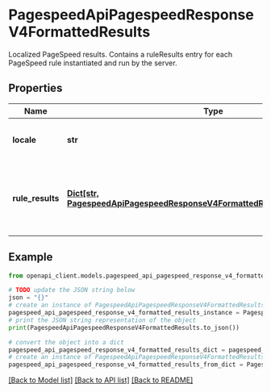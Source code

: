 # PagespeedApiPagespeedResponseV4FormattedResults

Localized PageSpeed results. Contains a ruleResults entry for each PageSpeed rule instantiated and run by the server.

## Properties

Name | Type | Description | Notes
------------ | ------------- | ------------- | -------------
**locale** | **str** | The locale of the formattedResults, e.g. \&quot;en_US\&quot;. | [optional] 
**rule_results** | [**Dict[str, PagespeedApiPagespeedResponseV4FormattedResultsRuleResultsValue]**](PagespeedApiPagespeedResponseV4FormattedResultsRuleResultsValue.md) | Dictionary of formatted rule results, with one entry for each PageSpeed rule instantiated and run by the server. | [optional] 

## Example

```python
from openapi_client.models.pagespeed_api_pagespeed_response_v4_formatted_results import PagespeedApiPagespeedResponseV4FormattedResults

# TODO update the JSON string below
json = "{}"
# create an instance of PagespeedApiPagespeedResponseV4FormattedResults from a JSON string
pagespeed_api_pagespeed_response_v4_formatted_results_instance = PagespeedApiPagespeedResponseV4FormattedResults.from_json(json)
# print the JSON string representation of the object
print(PagespeedApiPagespeedResponseV4FormattedResults.to_json())

# convert the object into a dict
pagespeed_api_pagespeed_response_v4_formatted_results_dict = pagespeed_api_pagespeed_response_v4_formatted_results_instance.to_dict()
# create an instance of PagespeedApiPagespeedResponseV4FormattedResults from a dict
pagespeed_api_pagespeed_response_v4_formatted_results_from_dict = PagespeedApiPagespeedResponseV4FormattedResults.from_dict(pagespeed_api_pagespeed_response_v4_formatted_results_dict)
```
[[Back to Model list]](../README.md#documentation-for-models) [[Back to API list]](../README.md#documentation-for-api-endpoints) [[Back to README]](../README.md)


